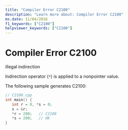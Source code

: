 ```yaml
---
title: "Compiler Error C2100"
description: "Learn more about: Compiler Error C2100"
ms.date: 11/04/2016
f1_keywords: ["C2100"]
helpviewer_keywords: ["C2100"]
---
```

# Compiler Error C2100

illegal indirection

Indirection operator (`*`) is applied to a nonpointer value.

The following sample generates C2100:

```cpp
// C2100.cpp
int main() {
   int r = 0, *s = 0;
   s = &r;
   *r = 200;   // C2100
   *s = 200;   // OK
}
```
